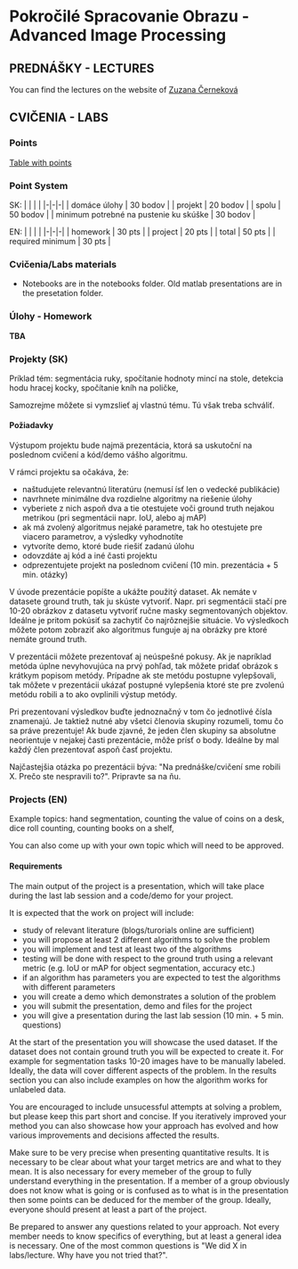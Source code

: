 # Pokročilé Spracovanie Obrazu - Advanced Image Processing

## PREDNÁŠKY - LECTURES

You can find the lectures on the website of [Zuzana Černeková](http://sccg.sk/~cernekova/lectures.html)


## CVIČENIA - LABS
### Points

[Table with points](https://docs.google.com/spreadsheets/d/1HX8snZt7RKt2jL3FsLWYoQ04Q5D9IaF4c6Os51pv2eE/edit?usp=sharing)

### Point System
SK:
| | | |
|-|-|-|
| domáce úlohy | 30 bodov |
| projekt | 20 bodov |
| spolu | 50 bodov |
| minimum potrebné na pustenie ku skúške | 30 bodov |


EN:
| | | |
|-|-|-|
| homework | 30 pts |
| project | 20 pts |
| total | 50 pts |
| required minimum | 30 pts |


### Cvičenia/Labs materials

* Notebooks are in the notebooks folder. Old matlab presentations are in the presetation folder.

### Úlohy - Homework

**TBA**

### Projekty (SK)
Príklad tém: segmentácia ruky, spočítanie hodnoty mincí na stole, detekcia hodu hracej kocky, spočítanie kníh na poličke,

Samozrejme môžete si vymzslieť aj vlastnú tému. Tú však treba schváliť.

#### Požiadavky

Výstupom projektu bude najmä prezentácia, ktorá sa uskutoční na poslednom cvičení a kód/demo vášho algoritmu. 

V rámci projektu sa očakáva, že:
* naštudujete relevantnú literatúru (nemusí ísť len o vedecké publikácie)
* navrhnete minimálne dva rozdielne algoritmy na riešenie úlohy
* vyberiete z nich aspoň dva a tie otestujete voči ground truth nejakou metrikou (pri segmentácii napr. IoU, alebo aj mAP)
* ak má zvolený algoritmus nejaké parametre, tak ho otestujete pre viacero parametrov, a výsledky vyhodnotíte
* vytvoríte demo, ktoré bude riešiť zadanú úlohu
* odovzdáte aj kód a iné časti projektu
* odprezentujete projekt na poslednom cvičení (10 min. prezentácia + 5 min. otázky)

V úvode prezentácie popíšte a ukážte použitý dataset. Ak nemáte v datasete ground truth, tak ju skúste vytvoriť. Napr. pri segmentácii stačí pre 10-20 obrázkov z datasetu vytvoriť ručne masky segmentovaných objektov. Ideálne je pritom pokúsiť sa zachytiť čo najrôznejšie situácie. Vo výsledkoch môžete potom zobraziť ako algoritmus funguje aj na obrázky pre ktoré nemáte ground truth. 

V prezentácii môžete prezentovať aj neúspešné pokusy. Ak je napríklad metóda úplne nevyhovujúca na prvý pohľad, tak môžete pridať obrázok s krátkym popisom metódy. Prípadne ak ste metódu postupne vylepšovali, tak môžete v prezentácii ukázať postupné vylepšenia ktoré ste pre zvolenú metódu robili a to ako ovplinili výstup metódy.

Pri prezentovaní výsledkov buďte jednoznačný v tom čo jednotlivé čísla znamenajú. Je taktiež nutné aby všetci členovia skupiny rozumeli, tomu čo sa práve prezentuje! Ak bude zjavné, že jeden člen skupiny sa absolutne neorientuje v nejakej časti prezentácie, môže prísť o body. Ideálne by mal každý člen prezentovať aspoň časť projektu.

Najčastejšia otázka po prezentácii býva: "Na prednáške/cvičení sme robili X. Prečo ste nespravili to?". Pripravte sa na ňu.


### Projects (EN)

Example topics: hand segmentation, counting the value of coins on a desk, dice roll counting, counting books on a shelf,

You can also come up with your own topic which will need to be approved.

#### Requirements

The main output of the project is a presentation, which will take place during the last lab session and a code/demo for your project.

It is expected that the work on project will include:
* study of relevant literature (blogs/turorials online are sufficient)
* you will propose at least 2 different algorithms to solve the problem
* you will implement and test at least two of the algorithms
* testing will be done with respect to the ground truth using a relevant metric (e.g. IoU or mAP for object segmentation, accuracy etc.)
* if an algorithm has parameters you are expected to test the algorithms with different parameters
* you will create a demo which demonstrates a solution of the problem
* you will submit the presentation, demo and files for the project
* you will give a presentation during the last lab session (10 min. + 5 min. questions)

At the start of the presentation you will showcase the used dataset. If the dataset does not contain ground truth you will be expected to create it. For example for segmentation tasks 10-20 images have to be manually labeled. Ideally, the data will cover different aspects of the problem. In the results section you can also include examples on how the algorithm works for unlabeled data.

You are encouraged to include unsucessful attempts at solving a problem, but please keep this part short and concise. If you iteratively improved your method you can also showcase how your approach has evolved and how various improvements and decisions affected the results.

Make sure to be very precise when presenting quantitative results. It is necessary to be clear about what your target metrics are and what to they mean. It is also necessary for every memeber of the group to fully understand everything in the presentation. If a member of a group obviously does not know what is going or is confused as to what is in the presentation then some points can be deduced for the member of the group. Ideally, everyone should present at least a part of the project.

Be prepared to answer any questions related to your approach. Not every member needs to know specifics of everything, but at least a general idea is necessary. One of the most common questions is "We did X in labs/lecture. Why have you not tried that?".
